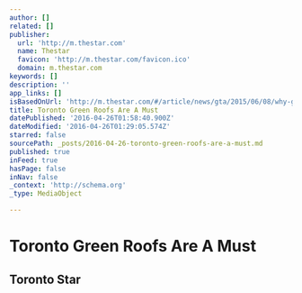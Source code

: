 ```yaml
---
author: []
related: []
publisher:
  url: 'http://m.thestar.com'
  name: Thestar
  favicon: 'http://m.thestar.com/favicon.ico'
  domain: m.thestar.com
keywords: []
description: ''
app_links: []
isBasedOnUrl: 'http://m.thestar.com/#/article/news/gta/2015/06/08/why-growing-vegetables-on-the-roof-is-the-future-of-toronto-architecture.html'
title: Toronto Green Roofs Are A Must
datePublished: '2016-04-26T01:58:40.900Z'
dateModified: '2016-04-26T01:29:05.574Z'
starred: false
sourcePath: _posts/2016-04-26-toronto-green-roofs-are-a-must.md
published: true
inFeed: true
hasPage: false
inNav: false
_context: 'http://schema.org'
_type: MediaObject

---
```

# Toronto Green Roofs Are A Must

<article style=""><h1>Toronto Star</h1></article>